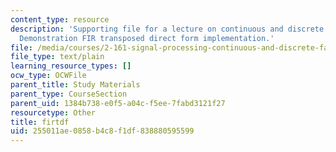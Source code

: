 ```yaml
---
content_type: resource
description: 'Supporting file for a lecture on continuous and discrete signal processing:
  Demonstration FIR transposed direct form implementation.'
file: /media/courses/2-161-signal-processing-continuous-and-discrete-fall-2008/255011ae0858b4c8f1df838880595599_firtdf.m
file_type: text/plain
learning_resource_types: []
ocw_type: OCWFile
parent_title: Study Materials
parent_type: CourseSection
parent_uid: 1384b738-e0f5-a04c-f5ee-7fabd3121f27
resourcetype: Other
title: firtdf
uid: 255011ae-0858-b4c8-f1df-838880595599
---
```

